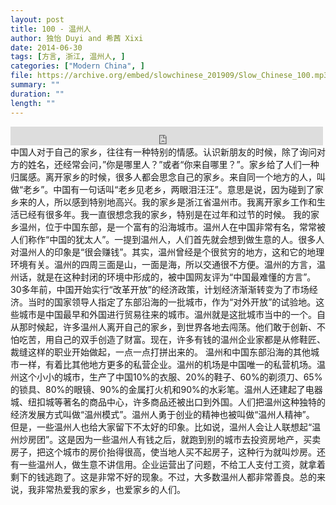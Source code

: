 ```yaml
---
layout: post
title: 100 - 温州人
author: 独怡 Duyi and 希茜 Xixi
date: 2014-06-30
tags: [方言, 浙江, 温州人, ]
categories: ["Modern China", ]
file: https://archive.org/embed/slowchinese_201909/Slow_Chinese_100.mp3
summary: ""
duration: ""
length: ""
---
```


<iframe src="https://archive.org/embed/slowchinese_201909/Slow_Chinese_100.mp3" width="500" height="30" frameborder="0" webkitallowfullscreen="true" mozallowfullscreen="true" allowfullscreen></iframe>
中国人对于自己的家乡，往往有一种特别的情感。认识新朋友的时候，除了询问对方的姓名，还经常会问，”你是哪里人？”或者“你来自哪里？”。家乡给了人们一种归属感。离开家乡的时候，很多人都会思念自己的家乡。来自同一个地方的人，叫做“老乡”。中国有一句话叫“老乡见老乡，两眼泪汪汪”。意思是说，因为碰到了家乡来的人，所以感到特别地高兴。我的家乡是浙江省温州市。我离开家乡工作和生活已经有很多年。我一直很想念我的家乡，特别是在过年和过节的时候。
我的家乡温州，位于中国东部，是一个富有的沿海城市。温州人在中国非常有名，常常被人们称作“中国的犹太人”。一提到温州人，人们首先就会想到做生意的人。很多人对温州人的印象是“很会赚钱”。其实，温州曾经是个很贫穷的地方，这和它的地理环境有关。温州的四周三面是山，一面是海，所以交通很不方便。温州的方言，温州话，就是在这种封闭的环境中形成的，被中国网友评为“中国最难懂的方言”。
30多年前，中国开始实行“改革开放”的经济政策，计划经济渐渐转变为了市场经济。当时的国家领导人指定了东部沿海的一批城市，作为“对外开放”的试验地。这些城市是中国最早和外国进行贸易往来的城市。温州就是这批城市当中的一个。自从那时候起，许多温州人离开自己的家乡，到世界各地去闯荡。他们敢于创新、不怕吃苦，用自己的双手创造了财富。现在，许多有钱的温州企业家都是从修鞋匠、裁缝这样的职业开始做起，一点一点打拼出来的。
温州和中国东部沿海的其他城市一样，有着比其他地方更多的私营企业。温州的机场是中国唯一的私营机场。温州这个小小的城市，生产了中国10%的衣服、20%的鞋子、60%的剃须刀、65%的锁具、80%的眼镜、90%的金属打火机和90%的水彩笔。温州人还建起了电器城、纽扣城等著名的商品中心，许多商品还被出口到外国。人们把温州这种独特的经济发展方式叫做“温州模式”。温州人勇于创业的精神也被叫做“温州人精神”。
但是，一些温州人也给大家留下不太好的印象。比如说，温州人会让人联想起“温州炒房团”。这是因为一些温州人有钱之后，就跑到别的城市去投资房地产，买卖房子，把这个城市的房价抬得很高，使当地人买不起房子，这种行为就叫炒房。还有一些温州人，做生意不讲信用。企业运营出了问题，不给工人支付工资，就拿着剩下的钱逃跑了。这是非常不好的现象。不过，大多数温州人都非常善良。总的来说，我非常热爱我的家乡，也爱家乡的人们。
 
